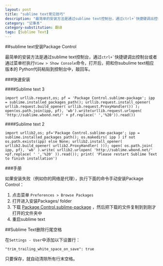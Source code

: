 ```yaml
---
layout: post
title: "sublime text常见技巧"
description: "最简单的安装方法是通过sublime text控制台，通过ctrl+`快捷键调出控制台，打开后，粘贴和你subulime text相应版本的 Python代码到控制台中，敲回车"
category: "记事本"
category-substitution: 翻译
tags: [Sublime Text]
---
```



##sublime text安装Package Control

最简单的安装方法是通过sublime text控制台，通过<code>ctrl+\`</code>快捷键调出控制台或者通过菜单栏执行`View > Show Console`命令，打开后，把和你subulime text相应版本的 Python代码粘贴到控制台中，敲回车。

###快速安装

####Sublime text 3

    import urllib.request,os; pf = 'Package Control.sublime-package'; ipp = sublime.installed_packages_path(); urllib.request.install_opener( urllib.request.build_opener( urllib.request.ProxyHandler()) ); open(os.path.join(ipp, pf), 'wb').write(urllib.request.urlopen( 'http://sublime.wbond.net/' + pf.replace(' ','%20')).read())

####Sublime text 2

    import urllib2,os; pf='Package Control.sublime-package'; ipp = sublime.installed_packages_path(); os.makedirs( ipp ) if not os.path.exists(ipp) else None; urllib2.install_opener( urllib2.build_opener( urllib2.ProxyHandler( ))); open( os.path.join( ipp, pf), 'wb' ).write( urllib2.urlopen( 'http://sublime.wbond.net/' +pf.replace( ' ','%20' )).read()); print( 'Please restart Sublime Text to finish installation')

###手册

如果安装失败（例如你的网络是代理），执行下面的命令手动安装Package Control：

1.  点击菜单 `Preferences > Browse Packages`
2.  打开进入安装Packages/ folder
3. 下载 [Package Control.sublime-package](https://sublime.wbond.net/Package%20Control.sublime-package) ，然后把下载的文件复制到到刚才打开的文件夹中
4. 重启sublime text

##Sublime Text删除行尾空格

在`Settings - User`中添加以下设置行：

    "trim_trailing_white_space_on_save": true

只要保存，就自动清除所有行末空格。











    






